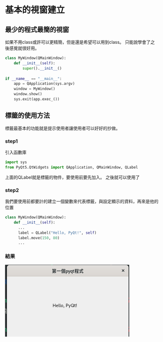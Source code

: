 # 基本的視窗建立

## 最少的程式最簡的視窗
如果不用class或許可以更精簡，但是還是希望可以用到class。
只能說學會了之後感覺就很好用。
```py 
class MyWindow(QMainWindow):
    def __init__(self):
        super().__init__()

if __name__ == "__main__":
    app = QApplication(sys.argv)
    window = MyWindow()
    window.show()
    sys.exit(app.exec_())
```

## 標籤的使用方法
標籤最基本的功能就是提示使用者讓使用者可以好好的抄做。
### step1
引入函數庫

```py
import sys
from PyQt5.QtWidgets import QApplication, QMainWindow, QLabel
```
上面的QLabel就是標籤的物件，要使用前要先加入。
之後就可以使用了

### step2
我們要使用前都要計的建立一個變數來代表標籤，與設定顯示的資料，再來是他的位置
```py
class MyWindow(QMainWindow):
    def __init__(self):
      ...
      label = QLabel("Hello, PyQt!", self)
      label.move(150, 80)
      ...
```

### 結果
![輸出](./image/00.png)
